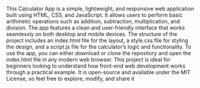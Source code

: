 This Calculator App is a simple, lightweight, and responsive web application built using HTML, CSS, and JavaScript. 
It allows users to perform basic arithmetic operations such as addition, subtraction, multiplication, and division. 
The app features a clean and user-friendly interface that works seamlessly on both desktop and mobile devices. 
The structure of the project includes an index.html file for the layout, a style.css file for styling the design, and a script.js file for the calculator’s logic and functionality. 
To use the app, you can either download or clone the repository and open the index.html file in any modern web browser.
This project is ideal for beginners looking to understand how front-end web development works through a practical example.
It is open-source and available under the MIT License, so feel free to explore, modify, and share it
